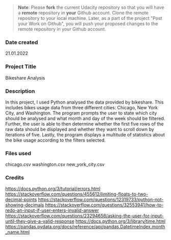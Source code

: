 >**Note**: Please **fork** the current Udacity repository so that you will have a **remote** repository in **your** Github account. Clone the remote repository to your local machine. Later, as a part of the project "Post your Work on Github", you will push your proposed changes to the remote repository in your Github account.

### Date created
21.01.2022

### Project Title
Bikeshare Analysis

### Description
In this project, I used Python analysed the data provided by bikeshare. This includes bikes usage data from three different cities: Chicago, New York City, and Washington.
The program prompts the user to state which city should be analysed and what month and day of the week should be filtered. Further, the user is able to then determine whether the first
five rows of the raw data should be displayed and whether they want to scroll down by iterations of five. Lastly, the program displays a multitude of statistics about the bike usage according
to the filters selected.

### Files used
chicago.csv
washington.csv
new_york_city.csv

### Credits
https://docs.python.org/3/tutorial/errors.html
https://stackoverflow.com/questions/455612/limiting-floats-to-two-decimal-points
https://stackoverflow.com/questions/12319733/python-not-showing-decimals
https://stackoverflow.com/questions/32553941/how-to-redo-an-input-if-user-enters-invalid-answer
https://stackoverflow.com/questions/23294658/asking-the-user-for-input-until-they-give-a-valid-response
https://docs.python.org/3/library/time.html
https://pandas.pydata.org/docs/reference/api/pandas.DatetimeIndex.month_name.html
